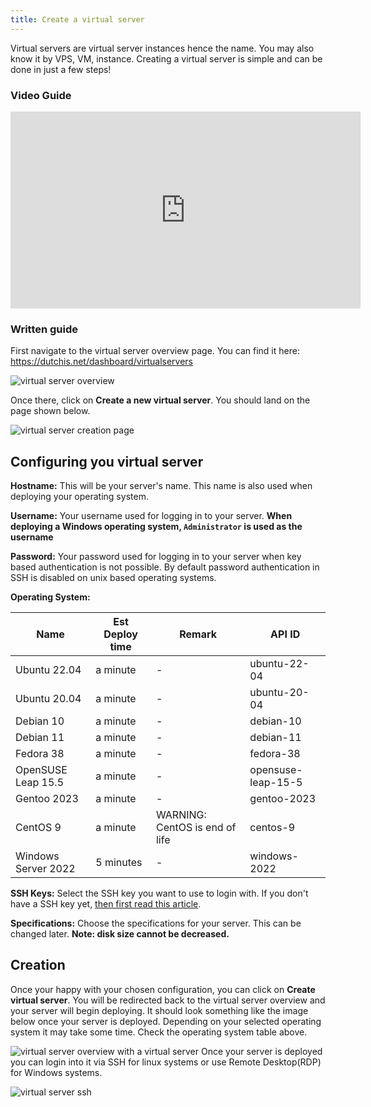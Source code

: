 ```yaml
---
title: Create a virtual server
---
```


<head>
    <meta name="keywords" content="DutchIS, VPS, Virtual Server, VM, Create, Documentation, Docs" />
</head>

Virtual servers are virtual server instances hence the name. You may also know it by VPS, VM, instance. Creating a virtual server is simple and can be done in just a few steps!

### Video Guide
<iframe width="560" height="315" src="https://www.youtube.com/embed/DcGsTHjskLY" frameborder="0" allow="accelerometer; autoplay; clipboard-write; encrypted-media; gyroscope; picture-in-picture; web-share" allowfullscreen></iframe>

### Written guide

First navigate to the virtual server overview page. You can find it here: https://dutchis.net/dashboard/virtualservers

![virtual server overview](/img/virtualservers/virtualserver-overview.png)

Once there, click on **Create a new virtual server**. You should land on the page shown below.

![virtual server creation page](/img/virtualservers/virtualserver-creation-page.png)

## Configuring you virtual server
**Hostname:**
This will be your server's name. This name is also used when deploying your operating system.

**Username:**
Your username used for logging in to your server. **When deploying a Windows operating system, `Administrator` is used as the username** 

**Password:**
Your password used for logging in to your server when key based authentication is not possible. By default password authentication in SSH is disabled on unix based operating systems.

**Operating System:**

| Name | Est Deploy time | Remark | API ID |
|------|-------------|--------|--------|
| Ubuntu 22.04 | a minute | - |ubuntu-22-04|
| Ubuntu 20.04 | a minute | - |ubuntu-20-04|
| Debian 10 | a minute | - |debian-10|
| Debian 11 | a minute | - |debian-11|
| Fedora 38 | a minute | - |fedora-38|
| OpenSUSE Leap 15.5 | a minute | - |opensuse-leap-15-5|
| Gentoo 2023 | a minute | - |gentoo-2023|
| CentOS 9 | a minute | WARNING: CentOS is end of life |centos-9|
| Windows Server 2022 | 5 minutes | - |windows-2022|

**SSH Keys:**
Select the SSH key you want to use to login with. If you don't have a SSH key yet, [then first read this article](/virtual-servers/creating-a-sshkey).

**Specifications:**
Choose the specifications for your server. This can be changed later. **Note: disk size cannot be decreased.**

## Creation
Once your happy with your chosen configuration, you can click on **Create virtual server**. You will be redirected back to the virtual server overview and your server will begin deploying.
It should look something like the image below once your server is deployed. Depending on your selected operating system it may take some time. Check the operating system table above.

![virtual server overview with a virtual server](/img/virtualservers/virtualserver-overview-with-vs.png)
Once your server is deployed you can login into it via SSH for linux systems or use Remote Desktop(RDP) for Windows systems.

![virtual server ssh](/img/virtualservers/ubuntu-server-neofetch.webp)
